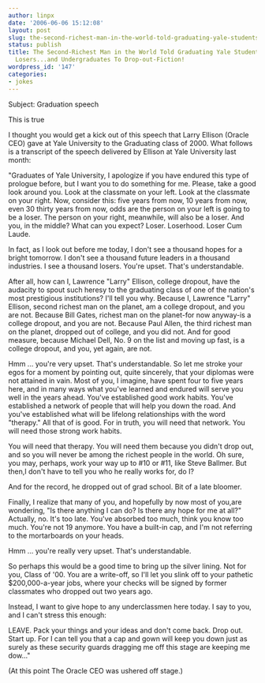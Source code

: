 ```yaml
---
author: linpx
date: '2006-06-06 15:12:08'
layout: post
slug: the-second-richest-man-in-the-world-told-graduating-yale-students-they-were-losers-and-undergraduates-to-drop-out-fiction
status: publish
title: The Second-Richest Man in the World Told Graduating Yale Students They Were
  Losers...and Undergraduates To Drop-out-Fiction!
wordpress_id: '147'
categories:
- jokes
---
```


Subject: Graduation speech

  
This is true

  
I thought you would get a kick out of this speech that Larry Ellison (Oracle
CEO) gave at Yale University to the Graduating class of 2000. What follows is
a transcript of the speech delivered by Ellison at Yale University last month:

  
"Graduates of Yale University, I apologize if you have endured this type of
prologue before, but I want you to do something for me. Please, take a good
look around you. Look at the classmate on your left. Look at the classmate on
your right. Now, consider this: five years from now, 10 years from now, even
30 thirty years from now, odds are the person on your left is going to be a
loser. The person on your right, meanwhile, will also be a loser. And you, in
the middle? What can you expect? Loser. Loserhood. Loser Cum Laude.

  
In fact, as I look out before me today, I don't see a thousand hopes for a
bright tomorrow. I don't see a thousand future leaders in a thousand
industries. I see a thousand losers. You're upset. That's understandable.

  
After all, how can I, Lawrence "Larry" Ellison, college dropout, have the
audacity to spout such heresy to the graduating class of one of the nation's
most prestigious institutions? I'll tell you why. Because I, Lawrence "Larry"
Ellison, second richest man on the planet, am a college dropout, and you are
not. Because Bill Gates, richest man on the planet-for now anyway-is a college
dropout, and you are not. Because Paul Allen, the third richest man on the
planet, dropped out of college, and you did not. And for good measure, because
Michael Dell, No. 9 on the list and moving up fast, is a college dropout, and
you, yet again, are not.

  
Hmm ... you're very upset. That's understandable. So let me stroke your egos
for a moment by pointing out, quite sincerely, that your diplomas were not
attained in vain. Most of you, I imagine, have spent four to five years here,
and in many ways what you've learned and endured will serve you well in the
years ahead. You've established good work habits. You've established a network
of people that will help you down the road. And you've established what will
be lifelong relationships with the word "therapy." All that of is good. For in
truth, you will need that network. You will need those strong work habits.

  
You will need that therapy. You will need them because you didn't drop out,
and so you will never be among the richest people in the world. Oh sure, you
may, perhaps, work your way up to #10 or #11, like Steve Ballmer. But then,I
don't have to tell you who he really works for, do I?

  
And for the record, he dropped out of grad school. Bit of a late bloomer.

  
Finally, I realize that many of you, and hopefully by now most of you,are
wondering, "Is there anything I can do? Is there any hope for me at all?"
Actually, no. It's too late. You've absorbed too much, think you know too
much. You're not 19 anymore. You have a built-in cap, and I'm not referring to
the mortarboards on your heads.

  
Hmm ... you're really very upset. That's understandable.

  
So perhaps this would be a good time to bring up the silver lining. Not for
you, Class of '00. You are a write-off, so I'll let you slink off to your
pathetic $200,000-a-year jobs, where your checks will be signed by former
classmates who dropped out two years ago.

  
Instead, I want to give hope to any underclassmen here today. I say to you,
and I can't stress this enough:

  
LEAVE. Pack your things and your ideas and don't come back. Drop out. Start
up. For I can tell you that a cap and gown will keep you down just as surely
as these security guards dragging me off this stage are keeping me dow..."

  
(At this point The Oracle CEO was ushered off stage.)

